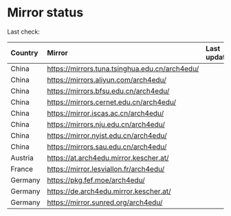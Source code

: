 <script src="./time.js"></script>
# Mirror status
Last check: <script type="text/javascript">localize(1700497429.2579987);</script>

|Country|Mirror|Last update|
|:------|:-----|:----------|
|China|https://mirrors.tuna.tsinghua.edu.cn/arch4edu/|<script type="text/javascript">localize(1700461996);</script>|
|China|https://mirrors.aliyun.com/arch4edu/|<script type="text/javascript">localize(1700461996);</script>|
|China|https://mirrors.bfsu.edu.cn/arch4edu/|<script type="text/javascript">localize(1700461996);</script>|
|China|https://mirrors.cernet.edu.cn/arch4edu/|<script type="text/javascript">localize(1700461996);</script>|
|China|https://mirror.iscas.ac.cn/arch4edu/|<script type="text/javascript">localize(1700461996);</script>|
|China|https://mirrors.nju.edu.cn/arch4edu/|<script type="text/javascript">localize(1700418549);</script>|
|China|https://mirror.nyist.edu.cn/arch4edu/|<script type="text/javascript">localize(1700461996);</script>|
|China|https://mirrors.sau.edu.cn/arch4edu/|<script type="text/javascript">localize(1700461996);</script>|
|Austria|https://at.arch4edu.mirror.kescher.at/|<script type="text/javascript">localize(1700461996);</script>|
|France|https://mirror.lesviallon.fr/arch4edu/|<script type="text/javascript">localize(1700461996);</script>|
|Germany|https://pkg.fef.moe/arch4edu/|<script type="text/javascript">localize(1700461996);</script>|
|Germany|https://de.arch4edu.mirror.kescher.at/|<script type="text/javascript">localize(1700461996);</script>|
|Germany|https://mirror.sunred.org/arch4edu/|<script type="text/javascript">localize(1700461996);</script>|

<script src="./tablefilter/tablefilter.js"></script>
<script src="./table.js"></script>